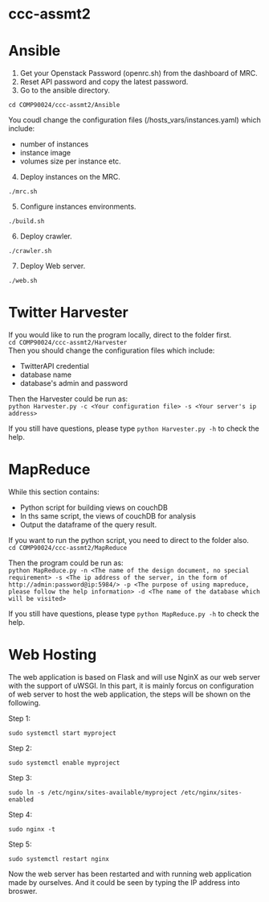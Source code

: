 # ccc-assmt2

# Ansible
1. Get your Openstack Password (openrc.sh) from the dashboard of MRC.
2. Reset API password and copy the latest password. 
3. Go to the ansible directory. 
 
`cd COMP90024/ccc-assmt2/Ansible`   

You coudl change the configuration files (/hosts_vars/instances.yaml) which include:  
- number of instances
- instance image
- volumes size per instance etc.

4. Deploy instances on the MRC. 

`./mrc.sh`   

5. Configure instances environments. 

`./build.sh` 

6. Deploy crawler. 

`./crawler.sh`   

7. Deploy Web server. 

`./web.sh` 


# Twitter Harvester
If you would like to run the program locally, direct to the folder first.  
`cd COMP90024/ccc-assmt2/Harvester`   
Then you should change the configuration files which include:  
- TwitterAPI credential
- database name
- database's admin and password  

Then the Harvester could be run as:  
`python Harvester.py -c <Your configuration file> -s <Your server's ip address>`  

If you still have questions, please type `python Harvester.py -h` to check the help.

# MapReduce
While this section contains:
- Python script for building views on couchDB
- In ths same script, the views of couchDB for analysis
- Output the dataframe of the query result.  

If you want to run the python script, you need to direct to the folder also.  
`cd COMP90024/ccc-assmt2/MapReduce` 

Then the program could be run as:  
`python MapReduce.py -n <The name of the design document, no special requirement> -s <The ip address of the server, in the form of http://admin:password@ip:5984/> -p <The purpose of using mapreduce, please follow the help information> -d <The name of the database which will be visited>`  

If you still have questions, please type `python MapReduce.py -h` to check the help.

# Web Hosting
The web application is based on Flask and will use NginX as our web server with the support of uWSGI.
In this part, it is mainly forcus on configuration of web server to host the web application, the steps will be shown on the following.

Step 1: 

`sudo systemctl start myproject`

Step 2: 

`sudo systemctl enable myproject`

Step 3:

`sudo ln -s /etc/nginx/sites-available/myproject /etc/nginx/sites-enabled`

Step 4:

`sudo nginx -t`

Step 5:

`sudo systemctl restart nginx`

Now the web server has been restarted and with running web application made by ourselves. And it could be seen by typing the IP address into broswer.
